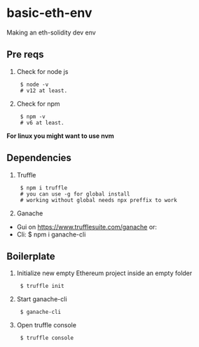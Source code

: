# basic-eth-env
Making an eth-solidity dev env

## Pre reqs

1. Check for node js 

		$ node -v  
		# v12 at least. 

2. Check for npm 

		$ npm -v
		# v6 at least. 

**For linux you might want to use nvm**

## Dependencies

1. Truffle 

		$ npm i truffle
		# you can use -g for global install
		# working without global needs npx preffix to work

2. Ganache

- Gui on https://www.trufflesuite.com/ganache or: 
- Cli:
		$ npm i ganache-cli


## Boilerplate

1. Initialize new empty Ethereum project inside an empty folder

		$ truffle init

2. Start ganache-cli

		$ ganache-cli

3. Open truffle console 

		$ truffle console